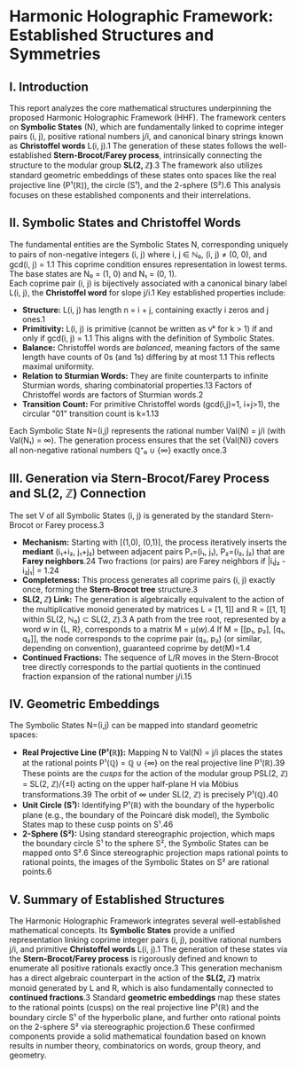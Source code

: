 # **Harmonic Holographic Framework: Established Structures and Symmetries**

## **I. Introduction**

This report analyzes the core mathematical structures underpinning the proposed Harmonic Holographic Framework (HHF). The framework centers on **Symbolic States** (N), which are fundamentally linked to coprime integer pairs (i, j), positive rational numbers j/i, and canonical binary strings known as **Christoffel words** L(i, j).1 The generation of these states follows the well-established **Stern-Brocot/Farey process**, intrinsically connecting the structure to the modular group **SL(2, ℤ)**.3 The framework also utilizes standard geometric embeddings of these states onto spaces like the real projective line (P¹(ℝ)), the circle (S¹), and the 2-sphere (S²).6 This analysis focuses on these established components and their interrelations.

## **II. Symbolic States and Christoffel Words**

The fundamental entities are the Symbolic States N, corresponding uniquely to pairs of non-negative integers (i, j) where i, j ∈ ℕ₀, (i, j) ≠ (0, 0), and gcd(i, j) \= 1\.1 This coprime condition ensures representation in lowest terms. The base states are N₀ \= (1, 0\) and N₁ \= (0, 1).  
Each coprime pair (i, j) is bijectively associated with a canonical binary label L(i, j), the **Christoffel word** for slope j/i.1 Key established properties include:

* **Structure:** L(i, j) has length n \= i \+ j, containing exactly i zeros and j ones.1  
* **Primitivity:** L(i, j) is primitive (cannot be written as vᵏ for k \> 1\) if and only if gcd(i, j) \= 1\.1 This aligns with the definition of Symbolic States.  
* **Balance:** Christoffel words are *balanced*, meaning factors of the same length have counts of 0s (and 1s) differing by at most 1\.1 This reflects maximal uniformity.  
* **Relation to Sturmian Words:** They are finite counterparts to infinite Sturmian words, sharing combinatorial properties.13 Factors of Christoffel words are factors of Sturmian words.2  
* **Transition Count:** For primitive Christoffel words (gcd(i,j)=1, i+j\>1), the circular "01" transition count is k=1.13

Each Symbolic State N=(i,j) represents the rational number Val(N) \= j/i (with Val(N₁) \= ∞). The generation process ensures that the set {Val(N)} covers all non-negative rational numbers ℚ⁺₀ ∪ {∞} exactly once.3

## **III. Generation via Stern-Brocot/Farey Process and SL(2, ℤ) Connection**

The set V of all Symbolic States (i, j) is generated by the standard Stern-Brocot or Farey process.3

* **Mechanism:** Starting with \[(1,0), (0,1)\], the process iteratively inserts the **mediant** (i₁+i₂, j₁+j₂) between adjacent pairs P₁=(i₁, j₁), P₂=(i₂, j₂) that are **Farey neighbors**.24 Two fractions (or pairs) are Farey neighbors if |i₁j₂ \- i₂j₁| \= 1\.24  
* **Completeness:** This process generates all coprime pairs (i, j) exactly once, forming the **Stern-Brocot tree** structure.3  
* **SL(2, ℤ) Link:** The generation is algebraically equivalent to the action of the multiplicative monoid generated by matrices L \= \[1, 1\]\] and R \= \[\[1, 1\] within SL(2, ℕ₀) ⊂ SL(2, ℤ).3 A path from the tree root, represented by a word *w* in {L, R}, corresponds to a matrix M \= μ(*w*).4 If M \= \[\[p₁, p₂\], \[q₁, q₂\]\], the node corresponds to the coprime pair (q₂, p₂) (or similar, depending on convention), guaranteed coprime by det(M)=1.4  
* **Continued Fractions:** The sequence of L/R moves in the Stern-Brocot tree directly corresponds to the partial quotients in the continued fraction expansion of the rational number j/i.15

## **IV. Geometric Embeddings**

The Symbolic States N=(i,j) can be mapped into standard geometric spaces:

* **Real Projective Line (P¹(ℝ)):** Mapping N to Val(N) \= j/i places the states at the rational points P¹(ℚ) \= ℚ ∪ {∞} on the real projective line P¹(ℝ).39 These points are the *cusps* for the action of the modular group PSL(2, ℤ) \= SL(2, ℤ)/{±I} acting on the upper half-plane H via Möbius transformations.39 The orbit of ∞ under SL(2, ℤ) is precisely P¹(ℚ).40  
* **Unit Circle (S¹):** Identifying P¹(ℝ) with the boundary of the hyperbolic plane (e.g., the boundary of the Poincaré disk model), the Symbolic States map to these cusp points on S¹.46  
* **2-Sphere (S²):** Using standard stereographic projection, which maps the boundary circle S¹ to the sphere S², the Symbolic States can be mapped onto S².6 Since stereographic projection maps rational points to rational points, the images of the Symbolic States on S² are rational points.6

## **V. Summary of Established Structures**

The Harmonic Holographic Framework integrates several well-established mathematical concepts. Its **Symbolic States** provide a unified representation linking coprime integer pairs (i, j), positive rational numbers j/i, and primitive **Christoffel words** L(i, j).1 The generation of these states via the **Stern-Brocot/Farey process** is rigorously defined and known to enumerate all positive rationals exactly once.3 This generation mechanism has a direct algebraic counterpart in the action of the **SL(2, ℤ)** matrix monoid generated by L and R, which is also fundamentally connected to **continued fractions**.3 Standard **geometric embeddings** map these states to the rational points (cusps) on the real projective line P¹(ℝ) and the boundary circle S¹ of the hyperbolic plane, and further onto rational points on the 2-sphere S² via stereographic projection.6 These confirmed components provide a solid mathematical foundation based on known results in number theory, combinatorics on words, group theory, and geometry.
